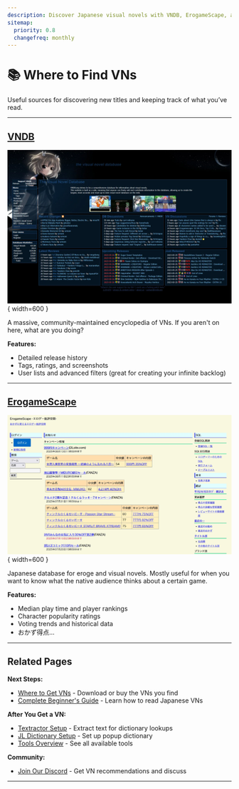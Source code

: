```yaml
---
description: Discover Japanese visual novels with VNDB, ErogameScape, and other databases.
sitemap:
  priority: 0.8
  changefreq: monthly
---
```


# 📚 Where to Find VNs

Useful sources for discovering new titles and keeping track of what you’ve read.

---

## [VNDB](https://vndb.org/)

![VNDB Screenshot](assets/vndb.webp){ width=600 }

A massive, community-maintained encyclopedia of VNs. If you aren't on here, what are you doing?

**Features:**

- Detailed release history  
- Tags, ratings, and screenshots  
- User lists and advanced filters (great for creating your infinite backlog)

---

## [ErogameScape](https://erogamescape.dyndns.org/~ap2/ero/toukei_kaiseki/)

![ErogameScape Screenshot](assets/erogamescape.webp){ width=600 }

Japanese database for eroge and visual novels. Mostly useful for when you want to know what the native audience thinks about a certain game.

**Features:**

- Median play time and player rankings  
- Character popularity ratings  
- Voting trends and historical data  
- おかず得点...

---

## Related Pages

**Next Steps:**

- [Where to Get VNs](sources.md) - Download or buy the VNs you find
- [Complete Beginner's Guide](guide.md) - Learn how to read Japanese VNs

**After You Get a VN:**

- [Textractor Setup](textractor-guide.md) - Extract text for dictionary lookups
- [JL Dictionary Setup](jl-guide.md) - Set up popup dictionary
- [Tools Overview](tools.md) - See all available tools

**Community:**

- [Join Our Discord](join.md) - Get VN recommendations and discuss

---
